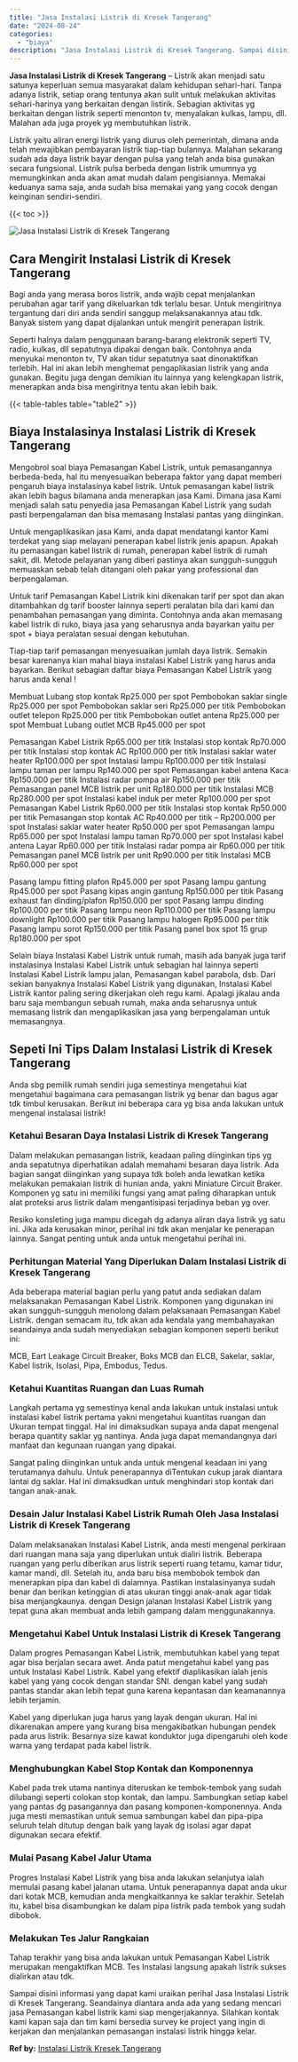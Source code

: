 ```yaml
---
title: "Jasa Instalasi Listrik di Kresek Tangerang"
date: "2024-08-24"
categories: 
  - "biaya"
description: "Jasa Instalasi Listrik di Kresek Tangerang. Sampai disini informasi yang dapat kami uraikan perihal Jasa Instalasi Listrik di Kresek Tangerang. Seandainya di..."
---
```


**Jasa Instalasi Listrik di Kresek Tangerang** – Listrik akan menjadi satu satunya keperluan semua masyarakat dalam kehidupan sehari-hari. Tanpa adanya listrik, setiap orang tentunya akan sulit untuk melakukan aktivitas sehari-harinya yang berkaitan dengan listirik. Sebagian aktivitas yg berkaitan dengan listrik seperti menonton tv, menyalakan kulkas, lampu, dll. Malahan ada juga proyek yg membutuhkan listrik.

Listrik yaitu aliran energi listrik yang diurus oleh pemerintah, dimana anda telah mewajibkan pembayaran listrik tiap-tiap bulannya. Malahan sekarang sudah ada daya listrik bayar dengan pulsa yang telah anda bisa gunakan secara fungsional. Listrik pulsa berbeda dengan listrik umumnya yg memungkinkan anda akan amat mudah dalam pengisiannya. Memakai keduanya sama saja, anda sudah bisa memakai yang yang cocok dengan keinginan sendiri-sendiri.

{{< toc >}}

![Jasa Instalasi Listrik di Kresek Tangerang](/images/instalasi-listrik-murah04.png)

## Cara Mengirit Instalasi Listrik di Kresek Tangerang

Bagi anda yang merasa boros listrik, anda wajib cepat menjalankan perubahan agar tarif yang dikeluarkan tdk terlalu besar. Untuk mengiritnya tergantung dari diri anda sendiri sanggup melaksanakannya atau tdk. Banyak sistem yang dapat dijalankan untuk mengirit penerapan listrik.

Seperti halnya dalam penggunaan barang-barang elektronik seperti TV, radio, kulkas, dll sepatutnya dipakai dengan baik. Contohnya anda menyukai menonton tv, TV akan tidur sepatutnya saat dinonaktifkan terlebih. Hal ini akan lebih menghemat pengaplikasian listrik yang anda gunakan. Begitu juga dengan demikian itu lainnya yang kelengkapan listrik, menerapkan anda bisa mengiritnya tentu akan lebih baik.

{{< table-tables table="table2" >}}

## Biaya Instalasinya Instalasi Listrik di Kresek Tangerang

Mengobrol soal biaya Pemasangan Kabel Listrik, untuk pemasangannya berbeda-beda, hal itu menyesuaikan beberapa faktor yang dapat memberi pengaruh biaya instalasinya kabel listrik. Untuk pemasangan kabel listrik akan lebih bagus bilamana anda menerapkan jasa Kami. Dimana jasa Kami menjadi salah satu penyedia jasa Pemasangan Kabel Listrik yang sudah pasti berpengalaman dan bisa memasang Instalasi pantas yang diinginkan.

Untuk mengaplikasikan jasa Kami, anda dapat mendatangi kantor Kami terdekat yang siap melayani penerapan kabel listrik jenis apapun. Apakah itu pemasangan kabel listrik di rumah, penerapan kabel listrik di rumah sakit, dll. Metode pelayanan yang diberi pastinya akan sungguh-sungguh memuaskan sebab telah ditangani oleh pakar yang professional dan berpengalaman.

Untuk tarif Pemasangan Kabel Listrik kini dikenakan tarif per spot dan akan ditambahkan dg tarif booster lainnya seperti peralatan bila dari kami dan penambahan pemasangan yang diminta. Contohnya anda akan memasang kabel listrik di ruko, biaya jasa yang seharusnya anda bayarkan yaitu per spot + biaya peralatan sesuai dengan kebutuhan.

Tiap-tiap tarif pemasangan menyesuaikan jumlah daya listrik. Semakin besar karenanya kian mahal biaya instalasi Kabel Listrik yang harus anda bayarkan. Berikut sebagian daftar biaya Pemasangan Kabel Listrik yang harus anda kenal !

Membuat Lubang stop kontak Rp25.000 per spot Pembobokan saklar single Rp25.000 per spot Pembobokan saklar seri Rp25.000 per titik Pembobokan outlet telepon Rp25.000 per titik Pembobokan outlet antena Rp25.000 per spot Membuat Lubang outlet MCB Rp45.000 per spot

Pemasangan Kabel Listrik Rp65.000 per titik Instalasi stop kontak Rp70.000 per titik Instalasi stop kontak AC Rp100.000 per titik Instalasi saklar water heater Rp100.000 per spot Instalasi lampu Rp100.000 per titik Instalasi lampu taman per lampu Rp140.000 per spot Pemasangan kabel antena Kaca Rp150.000 per titik Instalasi radar pompa air Rp150.000 per titik Pemasangan panel MCB listrik per unit Rp180.000 per titik Instalasi MCB Rp280.000 per spot Instalasi kabel induk per meter Rp100.000 per spot Pemasangan Kabel Listrik Rp60.000 per titik Instalasi stop kontak Rp50.000 per titik Pemasangan stop kontak AC Rp40.000 per titik – Rp200.000 per spot Instalasi saklar water heater Rp50.000 per spot Pemasangan lampu Rp65.000 per spot Instalasi lampu taman Rp70.000 per spot Instalasi kabel antena Layar Rp60.000 per titik Instalasi radar pompa air Rp60.000 per titik Pemasangan panel MCB listrik per unit Rp90.000 per titik Instalasi MCB Rp60.000 per spot

Pasang lampu fitting plafon Rp45.000 per spot Pasang lampu gantung Rp45.000 per spot Pasang kipas angin gantung Rp150.000 per titik Pasang exhaust fan dinding/plafon Rp150.000 per spot Pasang lampu dinding Rp100.000 per titik Pasang lampu neon Rp110.000 per titik Pasang lampu downlight Rp100.000 per titik Pasang lampu halogen Rp95.000 per titik Pasang lampu sorot Rp150.000 per titik Pasang panel box spot 15 grup Rp180.000 per spot

Selain biaya Instalasi Kabel Listrik untuk rumah, masih ada banyak juga tarif instalasinya Instalasi Kabel Listrik untuk sebagian hal lainnya seperti Instalasi Kabel Listrik lampu jalan, Pemasangan kabel parabola, dsb. Dari sekian banyaknya Instalasi Kabel Listrik yang digunakan, Instalasi Kabel Listrik kantor paling sering dikerjakan oleh regu kami. Apalagi jikalau anda baru saja membangun sebuah rumah, maka anda seharusnya untuk memasang listrik dan mengaplikasikan jasa yang berpengalaman untuk memasangnya.

## Sepeti Ini Tips Dalam Instalasi Listrik di Kresek Tangerang


Anda sbg pemilik rumah sendiri juga semestinya mengetahui kiat mengetahui bagaimana cara pemasangan listrik yg benar dan bagus agar tdk timbul kerusakan. Berikut ini beberapa cara yg bisa anda lakukan untuk mengenal instalasai listrik!

### Ketahui Besaran Daya Instalasi Listrik di Kresek Tangerang

Dalam melakukan pemasangan listrik, keadaan paling diinginkan tips yg anda sepatutnya diperhatikan adalah memahami besaran daya listrik. Ada bagian sangat diinginkan yang supaya tdk boleh anda lewatkan ketika melakukan pemakaian listrik di hunian anda, yakni Miniature Circuit Braker. Komponen yg satu ini memiliki fungsi yang amat paling diharapkan untuk alat proteksi arus listrik dalam mengantisipasi terjadinya beban yg over.

Resiko konsleting juga mampu dicegah dg adanya aliran daya listrik yg satu ini. Jika ada kerusakan minor, perihal ini tdk akan menjalar ke penerapan lainnya. Sangat penting untuk anda untuk mengetahui perihal ini.

### Perhitungan Material Yang Diperlukan Dalam Instalasi Listrik di Kresek Tangerang

Ada beberapa material bagian perlu yang patut anda sediakan dalam melaksanakan Pemasangan Kabel Listrik. Komponen yang digunakan ini akan sungguh-sungguh menolong dalam pelaksanaan Pemasangan Kabel Listrik. dengan semacam itu, tdk akan ada kendala yang membahayakan seandainya anda sudah menyediakan sebagian komponen seperti berikut ini:

MCB, Eart Leakage Circuit Breaker, Boks MCB dan ELCB, Sakelar, saklar, Kabel listrik, Isolasi, Pipa, Embodus, Tedus.

### Ketahui Kuantitas Ruangan dan Luas Rumah

Langkah pertama yg semestinya kenal anda lakukan untuk instalasi untuk instalasi kabel listrik pertama yakni mengetahui kuantitas ruangan dan Ukuran tempat tinggal. Hal ini dimaksudkan supaya anda dapat mengenal berapa quantity saklar yg nantinya. Anda juga dapat memandangnya dari manfaat dan kegunaan ruangan yang dipakai.

Sangat paling diinginkan untuk anda untuk mengenal keadaan ini yang terutamanya dahulu. Untuk penerapannya diTentukan cukup jarak diantara lantai dg saklar. Hal ini dimaksudkan untuk menghindari stop kontak dari tangan anak-anak.

### Desain Jalur Instalasi Kabel Listrik Rumah Oleh Jasa Instalasi Listrik di Kresek Tangerang

Dalam melaksanakan Instalasi Kabel Listrik, anda mesti mengenal perkiraan dari ruangan mana saja yang diperlukan untuk dialiri listrik. Beberapa ruangan yang perlu diberikan arus listrik seperti ruang tetamu, kamar tidur, kamar mandi, dll. Setelah itu, anda baru bisa membobok tembok dan menerapkan pipa dan kabel di dalamnya. Pastikan instalasinyanya sudah benar dan berikan ketinggian di atas ukuran tinggi anak-anak agar tidak bisa menjangkaunya. dengan Design jalanan Instalasi Kabel Listrik yang tepat guna akan membuat anda lebih gampang dalam menggunakannya.

### Mengetahui Kabel Untuk Instalasi Listrik di Kresek Tangerang

Dalam progres Pemasangan Kabel Listrik, membutuhkan kabel yang tepat agar bisa berjalan secara awet. Anda patut mengetahui kabel yang pas untuk Instalasi Kabel Listrik. Kabel yang efektif diaplikasikan ialah jenis kabel yang yang cocok dengan standar SNI. dengan kabel yang sudah pantas standar akan lebih tepat guna karena kepantasan dan keamanannya lebih terjamin.

Kabel yang diperlukan juga harus yang layak dengan ukuran. Hal ini dikarenakan ampere yang kurang bisa mengakibatkan hubungan pendek pada arus listrik. Besarnya size kawat konduktor juga dipengaruhi oleh kode warna yang terdapat pada kabel listrik.

### Menghubungkan Kabel Stop Kontak dan Komponennya

Kabel pada trek utama nantinya diteruskan ke tembok-tembok yang sudah dilubangi seperti colokan stop kontak, dan lampu. Sambungkan setiap kabel yang pantas dg pasangannya dan pasang komponen-komponennya. Anda juga mesti memastikan untuk semua sambungan kabel dan pipa-pipa seluruh telah ditutup dengan baik yang layak dg isolasi agar dapat digunakan secara efektif.

### Mulai Pasang Kabel Jalur Utama

Progres Instalasi Kabel Listrik yang bisa anda lakukan selanjutya ialah memulai pasang kabel jalanan utama. Untuk penerapannya dapat anda ukur dari kotak MCB, kemudian anda mengkaitkannya ke saklar terakhir. Setelah itu, kabel bisa disambungkan ke dalam pipa listrik pada tembok yang sudah dibobok.

### Melakukan Tes Jalur Rangkaian

Tahap terakhir yang bisa anda lakukan untuk Pemasangan Kabel Listrik merupakan mengaktifkan MCB. Tes Instalasi langsung apakah listrik sukses dialirkan atau tdk.

Sampai disini informasi yang dapat kami uraikan perihal Jasa Instalasi Listrik di Kresek Tangerang. Seandainya diantara anda ada yang sedang mencari jasa Pemasangan kabel listrik kami siap mengerjakannya. Silahkan kontak kami kapan saja dan tim kami bersedia survey ke project yang ingin di kerjakan dan menjalankan pemasangan instalasi listrik hingga kelar.

**Ref by:** [Instalasi Listrik Kresek Tangerang](https://id.wikipedia.org/wiki/Instalasi)
